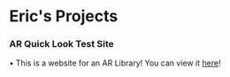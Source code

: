 # Eric's Projects

### AR Quick Look Test Site
• This is a website for an AR Library! You can view it [here](Website.html)!


